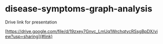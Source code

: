 # disease-symptoms-graph-analysis

Drive link for presentation

[https://drive.google.com/file/d/19zxey7Gnvc_LmUq1WrchqtycRSsgBpDX/view?usp=sharing](#link)
